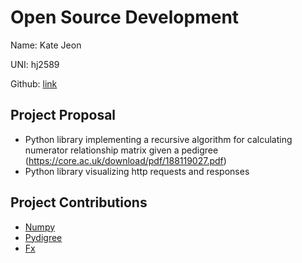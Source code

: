 # Open Source Development

Name: Kate Jeon

UNI: hj2589

Github: [link](https://github.com/katehyerinjeon)

## Project Proposal

- Python library implementing a recursive algorithm for calculating numerator relationship matrix given a pedigree (<https://core.ac.uk/download/pdf/188119027.pdf>)
- Python library visualizing http requests and responses

## Project Contributions

- [Numpy](https://numpy.org/)
- [Pydigree](https://github.com/jameshicks/pydigree)
- [Fx](https://github.com/antonmedv/fx)
